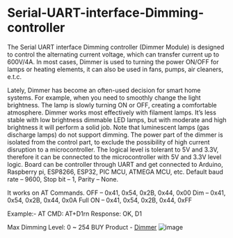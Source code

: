 # Serial-UART-interface-Dimming-controller
The Serial UART interface Dimming controller (Dimmer Module) is designed to control the alternating current voltage, which can transfer current up to 600V/4А. In most cases, Dimmer is used to turning the power ON/OFF for lamps or heating elements, it can also be used in fans, pumps, air cleaners, e.t.c.

Lately, Dimmer has become an often-used decision for smart home systems. For example, when you need to smoothly change the light brightness. The lamp is slowly turning ON or OFF, creating a comfortable atmosphere. Dimmer works most effectively with filament lamps. It’s less stable with low brightness dimmable LED lamps, but with moderate and high brightness it will perform a solid job. Note that luminescent lamps (gas discharge lamps) do not support dimming.
The power part of the dimmer is isolated from the control part, to exclude the possibility of high current disruption to a microcontroller.
The logical level is tolerant to 5V and 3.3V, therefore it can be connected to the microcontroller with 5V and 3.3V level logic. Board can be controller through UART and get connected to Arduino, Raspberry pi, ESP8266, ESP32, PIC MCU, ATMEGA MCU, etc.
Default baud rate – 9600, Stop bit – 1, Parity – None.

It works on AT Commands.
OFF –  0x41, 0x54, 0x2B, 0x44, 0x00
Dim – 0x41, 0x54, 0x2B, 0x44, 0x0A
Full ON – 0x41, 0x54, 0x2B, 0x44, 0xFF

Example:-
         AT CMD: AT+D1rn
         Response: OK, D1

Max Dimming Level: 0 ~ 254
BUY Product - [Dimmer](https://sharvielectronics.com/product/serial-uart-interface-dimming-controller/)
![image](https://github.com/SharviElectronics/Serial-UART-interface-Dimming-controller/assets/29948774/954a2b5c-55f3-4816-b319-745c9e9c0f03)
